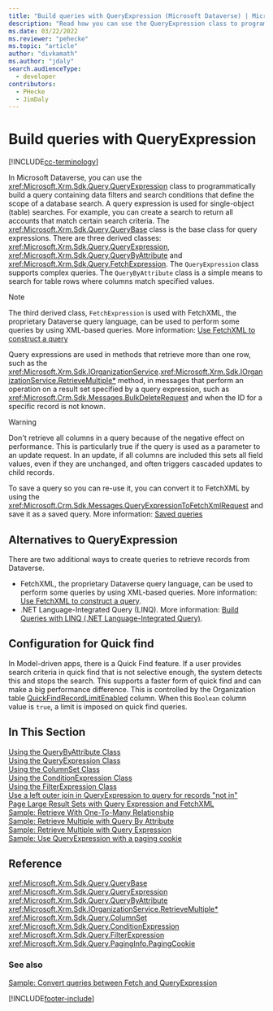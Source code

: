 ```yaml
---
title: "Build queries with QueryExpression (Microsoft Dataverse) | Microsoft Docs" # Intent and product brand in a unique string of 43-59 chars including spaces
description: "Read how you can use the QueryExpression class to programmatically build a query containing data filters and search conditions that define the scope of a database search" # 115-145 characters including spaces. This abstract displays in the search result.
ms.date: 03/22/2022
ms.reviewer: "pehecke"
ms.topic: "article"
author: "divkamath" 
ms.author: "jdaly" 
search.audienceType: 
  - developer
contributors:
  - PHecke
  - JimDaly
---
```


# Build queries with QueryExpression

[!INCLUDE[cc-terminology](../includes/cc-terminology.md)]

In Microsoft Dataverse, you can use the <xref:Microsoft.Xrm.Sdk.Query.QueryExpression> class to programmatically build a query containing data filters and search conditions that define the scope of a database search. A query expression is used for single-object (table) searches. For example, you can create a search to return all accounts that match certain search criteria. The <xref:Microsoft.Xrm.Sdk.Query.QueryBase> class is the base class for query expressions. There are three derived classes: <xref:Microsoft.Xrm.Sdk.Query.QueryExpression>, <xref:Microsoft.Xrm.Sdk.Query.QueryByAttribute> and <xref:Microsoft.Xrm.Sdk.Query.FetchExpression>. The `QueryExpression` class supports complex queries. The `QueryByAttribute` class is a simple means to search for table rows where columns match specified values.

> [!NOTE]
> The third derived class, `FetchExpression` is used with FetchXML, the proprietary Dataverse query language, can be used to perform some queries by using XML-based queries. More information: [Use FetchXML to construct a query](../use-fetchxml-construct-query.md)
  
Query expressions are used in methods that retrieve more than one row, such as the <xref:Microsoft.Xrm.Sdk.IOrganizationService>.<xref:Microsoft.Xrm.Sdk.IOrganizationService.RetrieveMultiple*> method, in messages that perform an operation on a result set specified by a query expression, such as <xref:Microsoft.Crm.Sdk.Messages.BulkDeleteRequest> and when the ID for a specific record is not known.  

> [!WARNING]
>  Don't retrieve all columns in a query because of the negative effect on performance. This is particularly true if the query is used as a parameter to an update request. In an update, if all columns are included this sets all field values, even if they are unchanged, and often triggers cascaded updates to child records.

To save a query so you can re-use it, you can convert it to FetchXML by using the <xref:Microsoft.Crm.Sdk.Messages.QueryExpressionToFetchXmlRequest> and save it as a saved query. More information: [Saved queries](../saved-queries.md) 
 
## Alternatives to QueryExpression

There are two additional ways to create queries to retrieve records from Dataverse. 

- FetchXML, the proprietary Dataverse query language, can be used to perform some queries by using XML-based queries. More information: [Use FetchXML to construct a query](../use-fetchxml-construct-query.md). 
- .NET Language-Integrated Query (LINQ). More information: [Build Queries with LINQ (.NET Language-Integrated Query)](build-queries-with-linq-net-language-integrated-query.md).  

<!-- This doesn't belong here. It should be in model driven app configuration -->
## Configuration for Quick find

In Model-driven apps, there is a Quick Find feature. If a user provides search criteria in quick find that is not selective enough, the system detects this and stops the search. This supports a faster form of quick find and can make a big performance difference. This is controlled by the Organization table [QuickFindRecordLimitEnabled](../reference/entities/organization.md#BKMK_QuickFindRecordLimitEnabled) column. When this `Boolean` column value is `true`, a limit is imposed on quick find queries.

## In This Section

[Using the QueryByAttribute Class](use-querybyattribute-class.md)<br />
[Using the QueryExpression Class](use-queryexpression-class.md)<br />
[Using the ColumnSet Class](use-the-columnset-class.md)<br />
[Using the ConditionExpression Class](use-conditionexpression-class.md)<br />
[Using the FilterExpression Class](use-filterexpression-class.md)<br />
[Use a left outer join in QueryExpression to query for records "not in"](use-left-outer-join-queryexpression-query-records-not-in.md)<br />
[Page Large Result Sets with Query Expression and FetchXML](page-large-result-sets-with-queryexpression.md)<br />
[Sample: Retrieve With One-To-Many Relationship](/dynamics365/customer-engagement/developer/org-service/sample-retrieve-with-one-to-many-relationship)<br />
[Sample: Retrieve Multiple with Query By Attribute](samples/retrieve-multiple-querybyattribute-class.md)<br />
[Sample: Retrieve Multiple with Query Expression](samples/retrieve-multiple-queryexpression-class.md)<br />
[Sample: Use QueryExpression with a paging cookie](/dynamics365/customer-engagement/developer/org-service/sample-use-queryexpression-with-a-paging-cookie)  
  
## Reference

<xref:Microsoft.Xrm.Sdk.Query.QueryBase><br />
<xref:Microsoft.Xrm.Sdk.Query.QueryExpression><br />
<xref:Microsoft.Xrm.Sdk.Query.QueryByAttribute><br />
<xref:Microsoft.Xrm.Sdk.IOrganizationService.RetrieveMultiple*><br />
<xref:Microsoft.Xrm.Sdk.Query.ColumnSet><br />
<xref:Microsoft.Xrm.Sdk.Query.ConditionExpression><br />
<xref:Microsoft.Xrm.Sdk.Query.FilterExpression><br />
<xref:Microsoft.Xrm.Sdk.Query.PagingInfo.PagingCookie><br />
  
### See also

[Sample: Convert queries between Fetch and QueryExpression](/dynamics365/customer-engagement/developer/org-service/sample-convert-queries-fetch-queryexpression)


[!INCLUDE[footer-include](../../../includes/footer-banner.md)]
